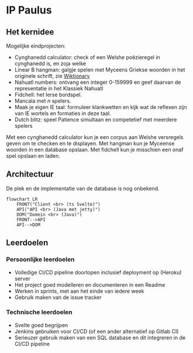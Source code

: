 # IP Paulus

## Het kernidee
Mogelijke eindprojecten: 
- Cynghanedd calculator: check of een Welshe poëzieregel in cynghanedd is, en zoja welke
- Linear B hangman: galgje spelen met Myceens Griekse woorden in het originele schrift, zie [Wiktionary](https://en.wiktionary.org/w/index.php?title=Category:Mycenaean_Greek_lemmas)
- Nahuatl numbers: ontvang een integer 0-159999 en geef daarvan de representatie in het Klassiek Nahuatl
- Fidchell: het Ierse bordspel.
- Mancala met *n* spelers.
- Maak je eigen IE taal: formuleer klankwetten en kijk wat de reflexen zijn van IE wortels en formaties in deze taal.
- Dutch blitz: speel Patience simultaan en competetief met meerdere spelers

Met een cynghanedd calculator kun je een corpus aan Welshe versregels geven om te checken en te displayen. Met hangman kun je Myceense woorden in een database opslaan. Met fidchell kun je misschien een onaf spel opslaan en laden.

## Architectuur

De plek en de implementatie van de database is nog onbekend.

```mermaid
flowchart LR
    FRONT("Client <br> (ts Svelte)")
    API("API <br> (Java met jetty)")
    DOM("Domein <br> (Java)")
    FRONT-->API
    API-->DOM
```

## Leerdoelen

### Persoonlijke leerdoelen

- Volledige CI/CD pipeline doorlopen inclusief deployment op (Heroku) server
- Het project goed modelleren en documenteren in een Readme
- Werken in sprints, met aan het einde van iedere week 
- Gebruik maken van de issue tracker

### Technische leerdoelen

- Svelte goed begrijpen
- Jenkins gebruiken voor CI/CD (of een ander alternatief op Gitlab CI)
- Serieuzer gebruik maken van een SQL database en dit integreren in de CI/CD pipeline
